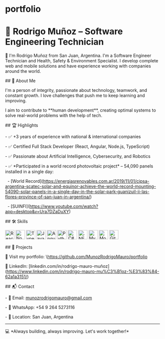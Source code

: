 # portfolio

# 🚀 Rodrigo Muñoz – Software Engineering Technician



👋 I'm Rodrigo Muñoz from San Juan, Argentina. I'm a Software Engineer Technician and Health, Safety & Environment Specialist. I develop complete web and mobile solutions and have experience working with companies around the world.



\## 🧠 About Me



I'm a person of integrity, passionate about technology, teamwork, and constant growth. I love challenges that push me to keep learning and improving.



I aim to contribute to \*\*human development\*\*, creating optimal systems to solve real-world problems with the help of tech.



\## 🏆 Highlights



\- ✅ +3 years of experience with national \& international companies  

\- ✅ Certified Full Stack Developer (React, Angular, Node.js, TypeScript)  

\- ✅ Passionate about Artificial Intelligence, Cybersecurity, and Robotics  

\- ✅ \*Participated in a world record photovoltaic project\* – 54,090 panels installed in a single day:

&nbsp; - \[World Record](https://energiasrenovables.com.ar/2019/11/01/cipsa-argentina-scatec-solar-and-equinor-achieve-the-world-record-mounting-54090-solar-panels-in-a-single-day-in-the-solar-park-guanizuil-ii-las-flores-province-of-san-juan-in-argentina/)

&nbsp; - \[SUINFI](https://www.youtube.com/watch?app=desktop&v=Ura7DZaDuXY)



\## 🛠️ Skills



<img src="https://cdn.jsdelivr.net/gh/devicons/devicon/icons/react/react-original.svg" alt="React" width="30"/>  

<img src="https://cdn.jsdelivr.net/gh/devicons/devicon/icons/nodejs/nodejs-original.svg" alt="Node.js" width="30"/>  

<img src="https://cdn.jsdelivr.net/gh/devicons/devicon/icons/typescript/typescript-original.svg" alt="TypeScript" width="30"/>  

<img src="https://cdn.jsdelivr.net/gh/devicons/devicon/icons/javascript/javascript-original.svg" alt="JavaScript" width="30"/>  

<img src="https://cdn.jsdelivr.net/gh/devicons/devicon/icons/angularjs/angularjs-original.svg" alt="Angular" width="30"/>  

<img src="https://cdn.jsdelivr.net/gh/devicons/devicon/icons/python/python-original.svg" alt="Python" width="30"/>  

<img src="https://cdn.jsdelivr.net/gh/devicons/devicon/icons/csharp/csharp-original.svg" alt="C#" width="30"/>  

<img src="https://cdn.jsdelivr.net/gh/devicons/devicon/icons/dot-net/dot-net-original.svg" alt=".NET" width="30"/>  

<img src="https://cdn.jsdelivr.net/gh/devicons/devicon/icons/mysql/mysql-original.svg" alt="MySQL" width="30"/>  

<img src="https://cdn.jsdelivr.net/gh/devicons/devicon/icons/mongodb/mongodb-original.svg" alt="MongoDB" width="30"/>  

<img src="https://cdn.jsdelivr.net/gh/devicons/devicon/icons/git/git-original.svg" alt="Git" width="30"/>  



\## 📁 Projects



🔗 Visit my portfolio: \https://github.com/MunozRodrigoMauro/portfolio

🔗 LinkedIn: \[linkedin.com/in/rodrigo-mauro-muñoz](https://www.linkedin.com/in/rodrigo-mauro-mu%C3%B1oz-%E3%83%84-62a1a3151/)



\## 📬 Contact



\- 📧 Email: munozrodrigomauro@gmail.com  

\- 📱 WhatsApp: +54 9 264 5273116  

\- 📍 Location: San Juan, Argentina  



---



💻 \*Always building, always improving. Let's work together!\*



